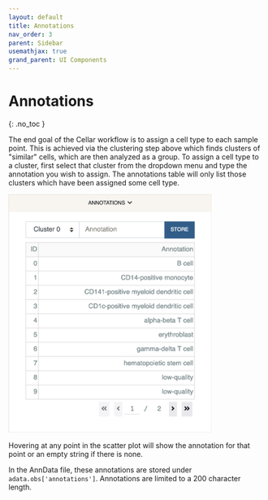 ```yaml
---
layout: default
title: Annotations
nav_order: 3
parent: Sidebar
usemathjax: true
grand_parent: UI Components
---
```


# Annotations
{: .no_toc }

The end goal of the Cellar workflow is to assign a cell type to each sample
point. This is achieved via the clustering step above which finds clusters
of "similar" cells, which are then analyzed as a group. To assign a cell
type to a cluster, first select that cluster from the dropdown menu and
type the annotation you wish to assign. The annotations table will only
list those clusters which have been assigned some cell type.

<img src="../../../images/annotations.png" width="400" class="center"/>

Hovering at any point in the scatter plot will show the annotation for
that point or an empty string if there is none.

In the AnnData file, these annotations are stored under
`adata.obs['annotations']`. Annotations are limited to a 200 character length.